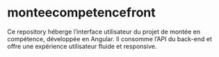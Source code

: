 # monteecompetencefront
Ce repository héberge l’interface utilisateur du projet de montée en compétence, développée en Angular. Il consomme l’API du back-end et offre une expérience utilisateur fluide et responsive.
